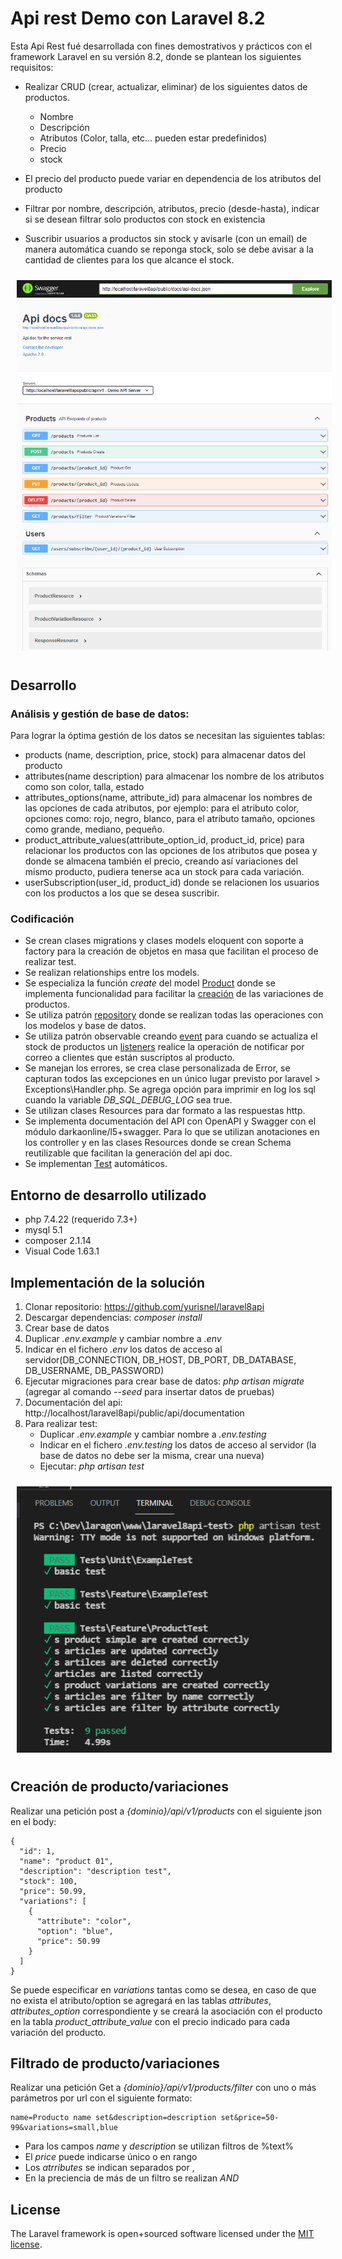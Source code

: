 # Api rest Demo con Laravel 8.2

Esta Api Rest fué desarrollada con fines demostrativos y prácticos con el framework Laravel en su versión 8.2, donde se plantean los siguientes requisitos:

-   Realizar CRUD (crear, actualizar, eliminar) de los siguientes datos de productos.

    -   Nombre
    -   Descripción
    -   Atributos (Color, talla, etc... pueden estar predefinidos)
    -   Precio
    -   stock

-   El precio del producto puede variar en dependencia de los atributos del producto
-   Filtrar por nombre, descripción, atributos, precio (desde-hasta), indicar si se desean filtrar solo productos con stock en existencia
-   Suscribir usuarios a productos sin stock y avisarle (con un email) de manera automática cuando se reponga stock, solo se debe avisar a la cantidad de clientes para los que alcance el stock.

<img
src="preview.png"
raw=true
alt=""
style="margin:10px"
/>

## Desarrollo

### Análisis y gestión de base de datos:
Para lograr la óptima gestión de los datos se necesitan las siguientes tablas:
-   products (name, description, price, stock) para almacenar datos del producto
-   attributes(name description) para almacenar los nombre de los atributos como son color, talla, estado
-   attributes_options(name, attribute_id) para almacenar los nombres de las opciones de cada atributos, por ejemplo: para el atributo color, opciones como: rojo, negro, blanco, para el atributo tamaño, opciones como grande, mediano, pequeño.
-   product_attribute_values(attribute_option_id, product_id, price) para relacionar los productos con las opciones de los atributos que posea y donde se almacena también el precio, creando así variaciones del mismo producto, pudiera tenerse aca un stock para cada variación.
-   userSubscription(user_id, product_id) donde se relacionen los usuarios con los productos a los que se desea suscribir.

### Codificación

-   Se crean clases migrations y clases models eloquent con soporte a factory para la creación de objetos en masa que facilitan el proceso de realizar test.
-   Se realizan relationships entre los models.
-   Se especializa la función *create* del model [Product](https://github.com/yurisnel/laravel8api/blob/main/app/Model/Product.php) donde se implementa funcionalidad para facilitar la [creación](#creación_de_productovariaciones) de las variaciones de productos.
-   Se utiliza patrón [repository](https://github.com/yurisnel/laravel8api/blob/main/app/Repositories/ProductRepository.php) donde se realizan todas las operaciones con los modelos y base de datos.
-   Se utiliza patrón observable creando [event](https://github.com/yurisnel/laravel8api/blob/main/app/Events/ProductUpdateEvent.php) para cuando se actualiza el stock de productos un [listeners](https://github.com/yurisnel/laravel8api/blob/main/app/Listeners/ProductUpdateListener.php) realice la operación de notificar por correo a clientes que están suscriptos al producto.
-   Se manejan los errores, se crea clase personalizada de Error, se capturan todos las excepciones en un único lugar previsto por laravel > Exceptions\Handler.php. Se agrega opción para imprimir en log los sql cuando la variable _DB_SQL_DEBUG_LOG_ sea true.
-   Se utilizan clases Resources para dar formato a las respuestas http.
-   Se implementa documentación del API con OpenAPI y Swagger con el módulo darkaonline/l5+swagger. Para lo que se utilizan anotaciones en los controller y en las clases Resources donde se crean Schema reutilizable que facilitan la generación del api doc.
-   Se implementan [Test](https://github.com/yurisnel/laravel8api/blob/main/tests/Feature/ProductTest.php) automáticos.


## Entorno de desarrollo utilizado

-   php 7.4.22 (requerido 7.3+)
-   mysql 5.1
-   composer 2.1.14
-   Visual Code 1.63.1

## Implementación de la solución

1. Clonar repositorio: https://github.com/yurisnel/laravel8api
2. Descargar dependencias: _composer install_
3. Crear base de datos
4. Duplicar _.env.example_ y cambiar nombre a _.env_
5. Indicar en el fichero _.env_ los datos de acceso al servidor(DB_CONNECTION, DB_HOST, DB_PORT, DB_DATABASE, DB_USERNAME, DB_PASSWORD)
6. Ejecutar migraciones para crear base de datos: _php artisan migrate_ (agregar al comando _--seed_ para insertar datos de pruebas)
7. Documentación del api:
   http://localhost/laravel8api/public/api/documentation
8. Para realizar test:
    - Duplicar _.env.example_ y cambiar nombre a _.env.testing_
    - Indicar en el fichero _.env.testing_ los datos de acceso al servidor (la base de datos no debe ser la misma, crear una nueva)
    - Ejecutar: _php artisan test_

<img
src="preview-testing.png"
raw=true
alt=""
style="margin:10px"
/>

## Creación de producto/variaciones

Realizar una petición post a _{dominio}/api/v1/products_ con el siguiente json en el body:

```
{
  "id": 1,
  "name": "product 01",
  "description": "description test",
  "stock": 100,
  "price": 50.99,
  "variations": [
    {
      "attribute": "color",
      "option": "blue",
      "price": 50.99
    }
  ]
}
```

Se puede especificar en _variations_ tantas como se desea, en caso de que no exista el atributo/option se agregará en las tablas _attributes_, _attributes_option_ correspondiente y se creará la asociación con el producto en la tabla _product_attribute_value_ con el precio indicado para cada variación del producto.

## Filtrado de producto/variaciones

Realizar una petición Get a _{dominio}/api/v1/products/filter_ con uno o más parámetros por url con el siguiente formato:

```
name=Producto name set&description=description set&price=50-99&variations=small,blue
```

-   Para los campos _name_ y _description_ se utilizan filtros de %text%
-   El _price_ puede indicarse único o en rango
-   Los _atrributes_ se indican separados por ,
-   En la preciencia de más de un filtro se realizan _AND_

## License

The Laravel framework is open+sourced software licensed under the [MIT license](https://opensource.org/licenses/MIT).
